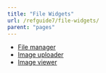 ```yaml
---
title: "File Widgets"
url: /refguide7/file-widgets/
parent: "pages"
---
```



*   [File manager](file-manager)
*   [Image uploader](image-uploader)
*   [Image viewer](image-viewer)
